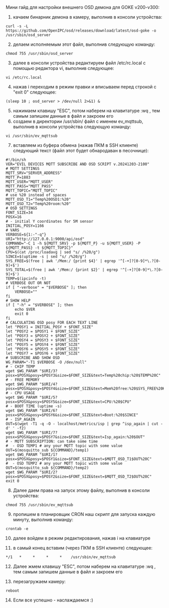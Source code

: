 Мини гайд для настройки внешнего OSD демона для GOKE v200-v300:
1) качаем бинарник демона в камеру, выполнив в консоли устройства: 
```
curl -s -L https://github.com/OpenIPC/osd/releases/download/latest/osd-goke -o /usr/sbin/osd_server
```
2) делаем исполняемым этот файл, выполнив следующую команду:
```
chmod 755 /usr/sbin/osd_server
```
3) далее в консоли устройства редактируем файл /etc/rc.local c помощью редактора vi, выполнив следующее:
```
vi /etc/rc.local
```
4) нажав i переходим в режим правки и вписываем перед строкой с "exit 0" следующее:
```
(sleep 10 ; osd_server > /dev/null 2>&1) &
```
5) нажимаем клавишу "ESC", потом наберем на клавитатуре :wq , тем самым запишем данные в файл и закроем его
6) создаем в директории /usr/sbin/ файл с именем ev_mqttsub, выполнив в консоли устройства следующую команду:
```
vi /usr/sbin/ev_mqttsub
```
7) вставляем из буфера обмена (нажав ПКМ в SSH клиенте) следующий текст (файл этот будет обнародаван в песочнице): 
```
#!/bin/sh
VER="EVIL DEVICES MQTT SUBSCRIBE AND OSD SCRIPT v.20241203-2100"
# MQTT SETTINGS
MQTT_SRV="SERVER_ADDRESS"
MQTT_P=1883
MQTT_USER="MQTT_USER"
MQTT_PASS="MQTT_PASS"
MQTT_TOPIC="MQTT_TOPIC"
# use %20 instead of spaces
MQTT_OSD_T1="Temp%20OSD1:%20"
MQTT_OSD_T2="Temp%20room:%20"
# OSD SETTINGS
FONT_SIZE=34
POSX=16
# - initial Y coordinates for 5M sensor
INITIAL_POSY=1166 
# VARS
VERBOSE=${1:-"-q"}
URI="http://127.0.0.1:9000/api/osd"
COMMAND="-C 1 -h ${MQTT_SRV} -p ${MQTT_P} -u ${MQTT_USER} -P ${MQTT_PASS} -t ${MQTT_TOPIC}"
CPU=$(cat /proc/loadavg | sed "s/ /%20/g")
SINCE=$(uptime -s | sed "s/ /%20/g")
SYS_FREE=$(free | awk '/Mem:/ {print $4}' | egrep '^[-+]?[0-9]*\.?[0-9]+$')
SYS_TOTAL=$(free | awk '/Mem:/ {print $2}' | egrep '^[-+]?[0-9]*\.?[0-9]+$')
TEMP=$(ipcinfo -t)
# VERBOSE OUT OR NOT
if [ "-verbose" = "$VERBOSE" ]; then
	VERBOSE=""
fi
# SHOW HELP
if [ "-h" = "$VERBOSE" ]; then
	echo $VER
	exit 0
fi
# CALCULATING OSD posy FOR EACH TEXT LINE
let "POSY1 = INITIAL_POSY + $FONT_SIZE"
let "POSY2 = $POSY1 + $FONT_SIZE"
let "POSY3 = $POSY2 + $FONT_SIZE"
let "POSY4 = $POSY3 + $FONT_SIZE"
let "POSY5 = $POSY4 + $FONT_SIZE"
let "POSY6 = $POSY5 + $FONT_SIZE"
let "POSY7 = $POSY6 + $FONT_SIZE"
# SUBSCRIBE AND SHOW OSD
WG_PARAM="-T1 $VERBOSE -O /dev/null"
# - CHIP TEMP
wget $WG_PARAM "$URI/3?posx=$POSX&posy=$POSY3&size=$FONT_SIZE&text=Temp%20chip:%20$TEMP%20C"
# - FREE MEMORY
wget $WG_PARAM "$URI/4?posx=$POSX&posy=$POSY4&size=$FONT_SIZE&text=Mem%20free:%20$SYS_FREE%20Kb"
# - CPU USAGE
wget $WG_PARAM "$URI/5?posx=$POSX&posy=$POSY5&size=$FONT_SIZE&text=CPU:%20$CPU"
# - BOOT TIME (uptime -s)
wget $WG_PARAM "$URI/6?posx=$POSX&posy=$POSY6&size=$FONT_SIZE&text=Boot:%20$SINCE"
# - ISP_AGAIN
OUT=$(wget -T1 -q -O - localhost/metrics/isp | grep ^isp_again | cut -d' ' -f2)
wget $WG_PARAM "$URI/7?posx=$POSX&posy=$POSY7&size=$FONT_SIZE&text=Isp_again:%20$OUT"
# - MQTT SUBSCRIPTION: can take some time
#  - OSD TEMP1 # any your MQTT topic with some value
OUT=$(mosquitto_sub ${COMMAND}/temp1)
wget $WG_PARAM "$URI/1?posx=$POSX&posy=$POSY1&size=$FONT_SIZE&text=$MQTT_OSD_T1$OUT%20C"
#  - OSD TEMP2 # any your MQTT topic with some value
OUT=$(mosquitto_sub ${COMMAND}/temp2)
wget $WG_PARAM "$URI/2?posx=$POSX&posy=$POSY2&size=$FONT_SIZE&text=$MQTT_OSD_T2$OUT%20C"
exit 0
```
8) Далее даем права на запуск этому файлу, выполнив в консоли устройства:
```
chmod 755 /usr/sbin/ev_mqttsub
```

9) пропишем в планировщик CRON наш скрипт для запуска каждую минуту, выполнив команду:
```
crontab -e
```

10) далее войдем в режим редактирования, нажав i на клавиатуре

11) в самый конец вставим (через ПКМ в SSH клиенте) следующее:
```
*/1   *     *     *     *    /usr/sbin/ev_mqttsub
```

12) Далее жмем клавишу "ESC", потом наберем на клавитатуре :wq , тем самым запишем данные в файл и закроем его

13) перезагружаем камеру:
```
reboot
```
14) Если все успешно - наслаждаемся :)
